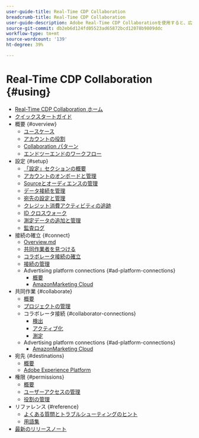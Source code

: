 ```yaml
---
user-guide-title: Real-Time CDP Collaboration
breadcrumb-title: Real-Time CDP Collaboration
user-guide-description: Adobe Real-Time CDP Collaborationを使用すると、広告主とパブリッシャーの間でシームレスで安全なデータ共有および共同作業が可能になり、リアルタイムのオーディエンスインサイトとパーソナライズされたマーケティング戦略が促進されます。
source-git-commit: db2eb6d124fd05523ad65872bcd12078b9809ddc
workflow-type: tm+mt
source-wordcount: '139'
ht-degree: 39%

---
```



# Real-Time CDP Collaboration {#using}

* [Real-Time CDP Collaboration ホーム](./home.md)
* [クイックスタートガイド](./quick-start-guide.md)
* 概要 {#overview}
   * [ユースケース](./overview/use-cases.md)
   * [アカウントの役割](./overview/roles.md)
   * [Collaboration パターン](./overview/collaboration-patterns.md)
   * [エンドツーエンドのワークフロー](./overview/end-to-end-workflow.md)
* 設定 {#setup}
   * [「設定」セクションの概要](./setup/setup-overview.md)
   * [アカウントのオンボードと管理](./setup/onboard-account.md)
   * [Sourceとオーディエンスの管理](./setup/onboard-audiences.md)
   * [データ接続を管理](./setup/manage-data-connection.md)
   * [宛先の設定と管理](./setup/manage-destinations.md)
   * [クレジット消費アクティビティの追跡](/help/guide/setup/my-activity.md)
   * [ID クロスウォーク](./setup/identity-crosswalk.md)
   * [測定データの追加と管理](./setup/onboard-measurement-data.md)
   * [監査ログ](./setup/audit-logs.md)
* 接続の確立 {#connect}
   * [Overview.md](./connect/overview.md)
   * [共同作業者を見つける](./connect/discover-collaborators.md)
   * [コラボレータ接続の確立](./connect/establishing-connections.md)
   * [接続の管理](./connect/manage-connections.md)
   * Advertising platform connections {#ad-platform-connections}
      * [概要](./connect/advertising-platforms/overview.md)
      * [AmazonMarketing Cloud](./connect/advertising-platforms/amc.md)
* 共同作業 {#collaborate}
   * [概要](./collaborate/overview.md)
   * [プロジェクトの管理](./collaborate/manage-projects.md)
   * コラボレータ接続 {#collaborator-connections}
      * [検出](./collaborate/discover.md)
      * [アクティブ化](./collaborate/activate.md)
      * [測定](./collaborate/measure.md)
   * Advertising platform connections {#ad-platform-connections}
      * [AmazonMarketing Cloud](./collaborate/advertising-platforms/amc.md)
* 宛先 {#destinations}
   * [概要](./destinations/overview.md)
   * [Adobe Experience Platform](./destinations/experience-platform.md)
* 権限 {#permissions}
   * [概要](./permissions/overview.md)
   * [ユーザーアクセスの管理](./permissions/manage-user-access.md)
   * [役割の管理](./permissions/manage-roles.md)
* リファレンス {#reference}
   * [よくある質問とトラブルシューティングのヒント](./faqs/common-questions.md)
   * [用語集](./glossary.md)
* [最新のリリースノート](./release-notes/latest.md)
